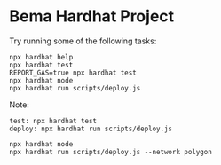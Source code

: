 # Bema Hardhat Project



Try running some of the following tasks:

```shell
npx hardhat help
npx hardhat test
REPORT_GAS=true npx hardhat test
npx hardhat node
npx hardhat run scripts/deploy.js
```
Note:
```Compile: npx hardhat compile
test: npx hardhat test
deploy: npx hardhat run scripts/deploy.js

npx hardhat node
npx hardhat run scripts/deploy.js --network polygon

```
